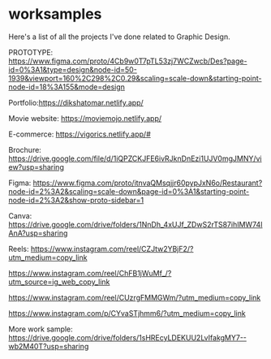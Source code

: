 # worksamples
Here's a list of all the projects I've done related to Graphic Design.

PROTOTYPE:
https://www.figma.com/proto/4Cb9w0T7pTL53zj7WCZwcb/Des?page-id=0%3A1&type=design&node-id=50-1939&viewport=160%2C298%2C0.29&scaling=scale-down&starting-point-node-id=18%3A155&mode=design

Portfolio:https://dikshatomar.netlify.app/

Movie website: https://moviemojo.netlify.app/

E-commerce: https://vigorics.netlify.app/#

Brochure: https://drive.google.com/file/d/1iQPZCKJFE6ivRJknDnEzi1UJV0mgJMNY/view?usp=sharing

Figma:
https://www.figma.com/proto/itnvaQMsqjjr60pypJxN6o/Restaurant?node-id=2%3A2&scaling=scale-down&page-id=0%3A1&starting-point-node-id=2%3A2&show-proto-sidebar=1

Canva:
https://drive.google.com/drive/folders/1NnDh_4xUJf_ZDwS2rTS87ihIMW74IAnA?usp=sharing

Reels:
https://www.instagram.com/reel/CZJtw2YBjF2/?utm_medium=copy_link

https://www.instagram.com/reel/ChFB1jWuMf_/?utm_source=ig_web_copy_link


https://www.instagram.com/reel/CUzrgFMMGWm/?utm_medium=copy_link


https://www.instagram.com/p/CYvaSTjhmm6/?utm_medium=copy_link

More work sample:
https://drive.google.com/drive/folders/1sHREcyLDEKUU2LvIfakgMY7--wb2M40T?usp=sharing
